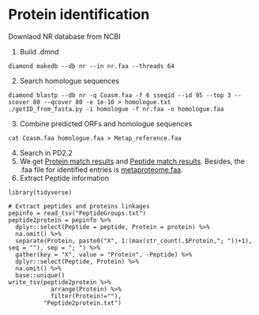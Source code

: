 # Protein identification
Downlaod NR database from NCBI
1. Build .dmnd
```
diamond makedb --db nr --in nr.faa --threads 64
```
2. Search homologue sequences
```
diamond blastp --db nr -q Coasm.faa -f 6 sseqid --id 95 --top 3 --scover 80 --qcover 80 -e 1e-10 > homologue.txt
./getID_from_fasta.py -i homologue -f nr.faa -o homologue.faa
```
3. Combine predicted ORFs and homologue sequences
```
cat Coasm.faa homologue.faa > Metap_reference.faa
```
4. Search in PD2.2  
5. We get [Protein match results](https://github.com/DOieGYuan/DPRS_with_HMs/blob/master/Data/Metaproteome/PD2.2_Match_Results.tsv) and [Peptide match results](https://github.com/DOieGYuan/DPRS_with_HMs/blob/master/Data/Metaproteome/PeptideGroups.tsv). Besides, the .faa file for identified entries is [metaproteome.faa](https://github.com/DOieGYuan/DPRS_with_HMs/blob/master/Data/Metaproteome/Metaproteome.faa).  
6. Extract Peptide information 
```
library(tidyverse)

# Extract peptides and proteins linkages
pepinfo = read_tsv("PeptideGroups.txt")
peptide2protein = pepinfo %>%
  dplyr::select(Peptide = peptide, Protein = protein) %>%
  na.omit() %>%
  separate(Protein, paste0("X", 1:(max(str_count(.$Protein,"; "))+1), seq = ""), sep = "; ") %>%
  gather(key = "X", value = "Protein", -Peptide) %>%
  dplyr::select(Peptide, Protein) %>%
  na.omit() %>%
  base::unique()
write_tsv(peptide2protein %>%
            arrange(Protein) %>%
            filter(Protein!=""),
          "Peptide2protein.txt")
```
